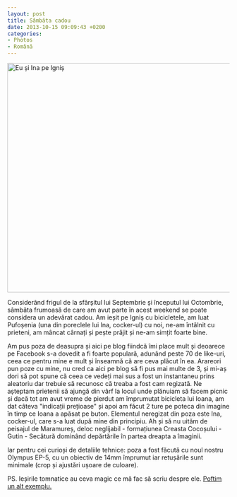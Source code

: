 ```yaml
---
layout: post
title: Sâmbăta cadou
date: 2013-10-15 09:09:43 +0200
categories:
- Photos
- Română
---
```

<a href="http://www.flickr.com/photos/janos/10249140043/"><img class="alignnone size-medium wp-image-4575" alt="Eu și Ina pe Igniș" src="http://www.rusiczki.net/wp-content/uploads/2013/10/PA120146-1024-693x519.jpg" width="693" height="519" /></a>

Considerând frigul de la sfârșitul lui Septembrie și începutul lui Octombrie, sâmbăta frumoasă de care am avut parte în acest weekend se poate considera un adevărat cadou. Am ieșit pe Igniș cu bicicletele, am luat Pufoșenia (una din poreclele lui Ina, cocker-ul) cu noi, ne-am întâlnit cu prieteni, am mâncat cârnați și pește prăjit și ne-am simțit foarte bine.

Am pus poza de deasupra și aici pe blog fiindcă îmi place mult și deoarece pe Facebook s-a dovedit a fi foarte populară, adunând peste 70 de like-uri, ceea ce pentru mine e mult și înseamnă că are ceva plăcut în ea. Arareori pun poze cu mine, nu cred ca aici pe blog să fi pus mai multe de 3, și mi-aș dori să pot spune că ceea ce vedeți mai sus a fost un instantaneu prins aleatoriu dar trebuie să recunosc că treaba a fost cam regizată. Ne așteptam prietenii să ajungă din vârf la locul unde plănuiam să facem picnic și dacă tot am avut vreme de pierdut am împrumutat bicicleta lui Ioana, am dat câteva "indicații prețioase" și apoi am făcut 2 ture pe poteca din imagine în timp ce Ioana a apăsat pe buton. Elementul neregizat din poza este Ina, cocker-ul, care s-a luat după mine din principiu. Ah și să nu uităm de peisajul de Maramureș, deloc neglijabil - formațiunea Creasta Cocoșului - Gutin - Secătură dominând depărtările în partea dreapta a îmaginii.

Iar pentru cei curioși de detaliile tehnice: poza a fost făcută cu noul nostru Olympus EP-5, cu un obiectiv de 14mm împrumut iar retușările sunt minimale (crop și ajustări ușoare de culoare).

PS. Ieșirile tomnatice au ceva magic ce mă fac să scriu despre ele. <a href="http://www.rusiczki.net/2011/09/13/sfarsit-de-saptamana-activ/">Poftim un alt exemplu.</a>

